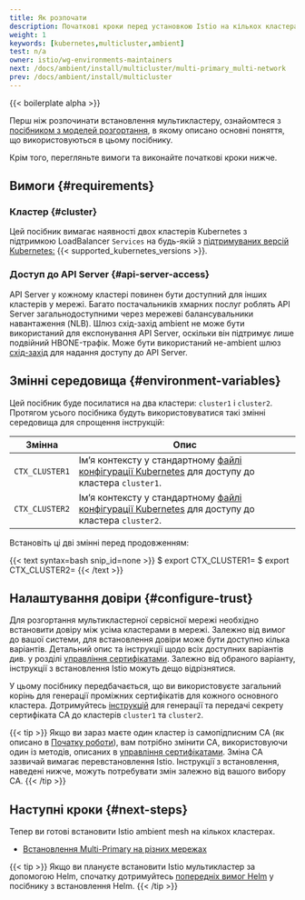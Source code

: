 ```yaml
---
title: Як розпочати
description: Початкові кроки перед установкою Istio на кількох кластерах.
weight: 1
keywords: [kubernetes,multicluster,ambient]
test: n/a
owner: istio/wg-environments-maintainers
next: /docs/ambient/install/multicluster/multi-primary_multi-network
prev: /docs/ambient/install/multicluster
---
```


{{< boilerplate alpha >}}

Перш ніж розпочинати встановлення мультикластеру, ознайомтеся з [посібником з моделей розгортання](/docs/ops/deployment/deployment-models), в якому описано основні поняття, що використовуються в цьому посібнику.

Крім того, перегляньте вимоги та виконайте початкові кроки нижче.

## Вимоги {#requirements}

### Кластер {#cluster}

Цей посібник вимагає наявності двох кластерів Kubernetes з підтримкою LoadBalancer `Services` на будь-якій з [підтримуваних версій Kubernetes:](/docs/releases/supported-releases#support-status-of-istio-releases) {{< supported_kubernetes_versions >}}.

### Доступ до API Server {#api-server-access}

API Server у кожному кластері повинен бути доступний для інших кластерів у мережі. Багато постачальників хмарних послуг роблять API Server загальнодоступними через мережеві балансувальники навантаження (NLB). Шлюз схід-захід ambient не може бути використаний для експонування API Server, оскільки він підтримує лише подвійний HBONE-трафік. Може бути використаний не-ambient шлюз [схід-захід](https://en.wikipedia.org/wiki/East-west_traffic) для надання доступу до API Server.

## Змінні середовища {#environment-variables}

Цей посібник буде посилатися на два кластери: `cluster1` і `cluster2`. Протягом усього посібника будуть використовуватися такі змінні середовища для спрощення інструкцій:

Змінна | Опис
-------- | -----------
`CTX_CLUSTER1` | Імʼя контексту у стандартному [файлі конфігурації Kubernetes](https://kubernetes.io/docs/tasks/access-application-cluster/configure-access-multiple-clusters/) для доступу до кластера `cluster1`.
`CTX_CLUSTER2` | Імʼя контексту у стандартному [файлі конфігурації Kubernetes](https://kubernetes.io/docs/tasks/access-application-cluster/configure-access-multiple-clusters/) для доступу до кластера `cluster2`.

Встановіть ці дві змінні перед продовженням:

{{< text syntax=bash snip_id=none >}}
$ export CTX_CLUSTER1=<your cluster1 context>
$ export CTX_CLUSTER2=<your cluster2 context>
{{< /text >}}

## Налаштування довіри {#configure-trust}

Для розгортання мультикластерної сервісної мережі необхідно встановити довіру між усіма кластерами в мережі. Залежно від вимог до вашої системи, для встановлення довіри може бути доступно кілька варіантів. Детальний опис та інструкції щодо всіх доступних варіантів див. у розділі [управління сертифікатами](/docs/tasks/security/cert-management/). Залежно від обраного варіанту, інструкції з встановлення Istio можуть дещо відрізнятися.

У цьому посібнику передбачається, що ви використовуєте загальний корінь для генерації проміжних сертифікатів для кожного основного кластера. Дотримуйтесь [інструкцій](/docs/tasks/security/cert-management/plugin-ca-cert/) для генерації та передачі секрету сертифіката CA до кластерів `cluster1` та `cluster2`.

{{< tip >}}
Якщо ви зараз маєте один кластер із самопідписним CA (як описано в [Початку роботи](/docs/setup/getting-started/)), вам потрібно змінити CA, використовуючи один із методів, описаних в [управління сертифікатами](/docs/tasks/security/cert-management/). Зміна CA зазвичай вимагає перевстановлення Istio. Інструкції з встановлення, наведені нижче, можуть потребувати змін залежно від вашого вибору CA.
{{< /tip >}}

## Наступні кроки {#next-steps}

Тепер ви готові встановити Istio ambient mesh на кількох кластерах.

- [Встановлення Multi-Primary на різних мережах](/docs/ambient/install/multicluster/multi-primary_multi-network)

{{< tip >}}
Якщо ви плануєте встановити Istio мультикластер за допомогою Helm, спочатку дотримуйтесь [попередніх вимог Helm](/docs/setup/install/helm/#prerequisites) у посібнику з встановлення Helm.
{{< /tip >}}
